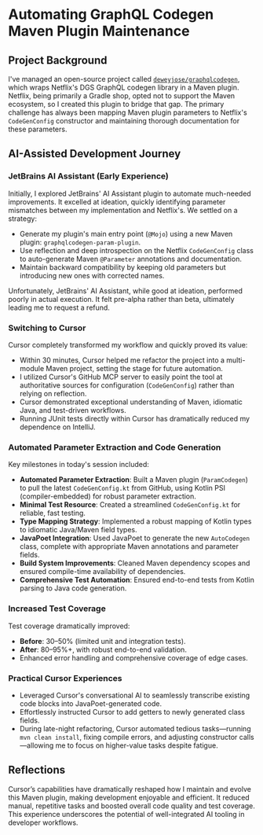 # Automating GraphQL Codegen Maven Plugin Maintenance

## Project Background

I've managed an open-source project called [`deweyjose/graphqlcodegen`](https://github.com/deweyjose/graphqlcodegen), which wraps Netflix's DGS GraphQL codegen library in a Maven plugin. Netflix, being primarily a Gradle shop, opted not to support the Maven ecosystem, so I created this plugin to bridge that gap. The primary challenge has always been mapping Maven plugin parameters to Netflix's `CodeGenConfig` constructor and maintaining thorough documentation for these parameters.

## AI-Assisted Development Journey

### JetBrains AI Assistant (Early Experience)

Initially, I explored JetBrains' AI Assistant plugin to automate much-needed improvements. It excelled at ideation, quickly identifying parameter mismatches between my implementation and Netflix's. We settled on a strategy:

* Generate my plugin's main entry point (`@Mojo`) using a new Maven plugin: `graphqlcodegen-param-plugin`.
* Use reflection and deep introspection on the Netflix `CodeGenConfig` class to auto-generate Maven `@Parameter` annotations and documentation.
* Maintain backward compatibility by keeping old parameters but introducing new ones with corrected names.

Unfortunately, JetBrains' AI Assistant, while good at ideation, performed poorly in actual execution. It felt pre-alpha rather than beta, ultimately leading me to request a refund.

### Switching to Cursor

Cursor completely transformed my workflow and quickly proved its value:

* Within 30 minutes, Cursor helped me refactor the project into a multi-module Maven project, setting the stage for future automation.
* I utilized Cursor's GitHub MCP server to easily point the tool at authoritative sources for configuration (`CodeGenConfig`) rather than relying on reflection.
* Cursor demonstrated exceptional understanding of Maven, idiomatic Java, and test-driven workflows.
* Running JUnit tests directly within Cursor has dramatically reduced my dependence on IntelliJ.

### Automated Parameter Extraction and Code Generation

Key milestones in today's session included:

* **Automated Parameter Extraction**: Built a Maven plugin (`ParamCodegen`) to pull the latest `CodeGenConfig.kt` from GitHub, using Kotlin PSI (compiler-embedded) for robust parameter extraction.
* **Minimal Test Resource**: Created a streamlined `CodeGenConfig.kt` for reliable, fast testing.
* **Type Mapping Strategy**: Implemented a robust mapping of Kotlin types to idiomatic Java/Maven field types.
* **JavaPoet Integration**: Used JavaPoet to generate the new `AutoCodegen` class, complete with appropriate Maven annotations and parameter fields.
* **Build System Improvements**: Cleaned Maven dependency scopes and ensured compile-time availability of dependencies.
* **Comprehensive Test Automation**: Ensured end-to-end tests from Kotlin parsing to Java code generation.

### Increased Test Coverage

Test coverage dramatically improved:

* **Before**: 30–50% (limited unit and integration tests).
* **After**: 80–95%+, with robust end-to-end validation.
* Enhanced error handling and comprehensive coverage of edge cases.

### Practical Cursor Experiences

* Leveraged Cursor's conversational AI to seamlessly transcribe existing code blocks into JavaPoet-generated code.
* Effortlessly instructed Cursor to add getters to newly generated class fields.
* During late-night refactoring, Cursor automated tedious tasks—running `mvn clean install`, fixing compile errors, and adjusting constructor calls—allowing me to focus on higher-value tasks despite fatigue.

## Reflections

Cursor’s capabilities have dramatically reshaped how I maintain and evolve this Maven plugin, making development enjoyable and efficient. It reduced manual, repetitive tasks and boosted overall code quality and test coverage. This experience underscores the potential of well-integrated AI tooling in developer workflows.
